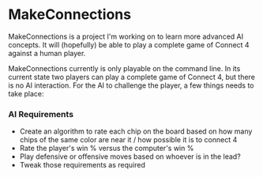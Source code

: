 # MakeConnections
MakeConnections is a project I'm working on to learn more advanced AI concepts. It will (hopefully) be able to play a complete game of Connect 4 against a human player.

MakeConnections currently is only playable on the command line. In its current state two players can play a complete game of Connect 4, but there is no AI interaction. For the AI to challenge the player, a few things needs to take place:

### AI Requirements
* Create an algorithm to rate each chip on the board based on how many chips of the same color are near it / how possible it is to connect 4
* Rate the player's win % versus the computer's win %
* Play defensive or offensive moves based on whoever is in the lead?
* Tweak those requirements as required
